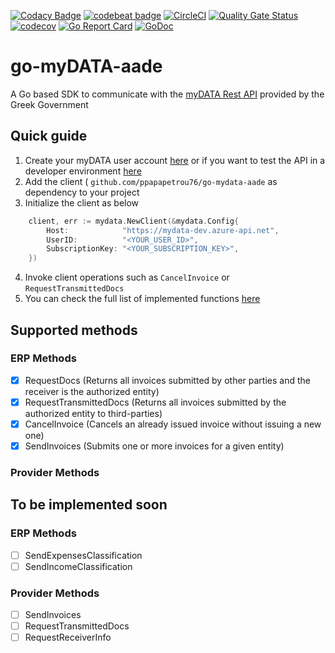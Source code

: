 [![Codacy Badge](https://app.codacy.com/project/badge/Grade/835877cc4dbf479b92178bbe1e3c0fdc)](https://www.codacy.com/gh/ppapapetrou76/go-mydata-aade/dashboard?utm_source=github.com&amp;utm_medium=referral&amp;utm_content=ppapapetrou76/go-mydata-aade&amp;utm_campaign=Badge_Grade)
[![codebeat badge](https://codebeat.co/badges/91b671db-b1f8-49cc-b299-fc772f45ff52)](https://codebeat.co/projects/github-com-ppapapetrou76-go-mydata-aade-main)
[![CircleCI](https://circleci.com/gh/ppapapetrou76/go-mydata-aade/tree/main.svg?style=svg)](https://circleci.com/gh/ppapapetrou76/go-mydata-aade/tree/main)
[![Quality Gate Status](https://sonarcloud.io/api/project_badges/measure?project=ppapapetrou76_go-mydata-aade&metric=alert_status)](https://sonarcloud.io/summary/new_code?id=ppapapetrou76_go-mydata-aade)
[![codecov](https://codecov.io/gh/ppapapetrou76/go-mydata-aade/branch/main/graph/badge.svg?token=CX3I6LDF3J)](https://codecov.io/gh/ppapapetrou76/go-mydata-aade)
[![Go Report Card](https://goreportcard.com/badge/github.com/ppapapetrou76/go-mydata-aade)](https://goreportcard.com/report/github.com/ppapapetrou76/go-mydata-aade)
[![GoDoc](https://godoc.org/github.com/ppapapetrou76/go-mydata-aade?status.svg)](https://pkg.go.dev/github.com/ppapapetrou76/go-mydata-aade)

# go-myDATA-aade
A Go based SDK to communicate with the [myDATA Rest API](https://mydata-prod-apim.portal.azure-api.net/docs/services/mydata-prod-api-func/operations/post-cancelinvoice) provided by the Greek Government

## Quick guide
1. Create your myDATA user account [here](https://www1.aade.gr/saadeapps2/bookkeeper-web) or if you want to test the API in a developer environment [here](https://mydata-register.azurewebsites.net/)
2. Add the client ( `github.com/ppapapetrou76/go-mydata-aade` as dependency to your project 
3. Initialize the client as below
```go
	client, err := mydata.NewClient(&mydata.Config{
		Host:            "https://mydata-dev.azure-api.net",
		UserID:          "<YOUR_USER_ID>",
		SubscriptionKey: "<YOUR_SUBSCRIPTION_KEY>",
	})
```
4. Invoke client operations such as `CancelInvoice` or `RequestTransmittedDocs`
5. You can check the full list of implemented functions [here](https://pkg.go.dev/github.com/ppapapetrou76/go-mydata-aade)

## Supported methods
### ERP Methods
- [x] RequestDocs (Returns all invoices submitted by other parties and the receiver is the authorized entity)
- [x] RequestTransmittedDocs (Returns all invoices submitted by the authorized entity to third-parties)
- [x] CancelInvoice (Cancels an already issued invoice without issuing a new one)
- [x] SendInvoices (Submits one or more invoices for a given entity)

### Provider Methods

## To be implemented soon
### ERP Methods
- [ ] SendExpensesClassification
- [ ] SendIncomeClassification

### Provider Methods
- [ ] SendInvoices
- [ ] RequestTransmittedDocs
- [ ] RequestReceiverInfo
